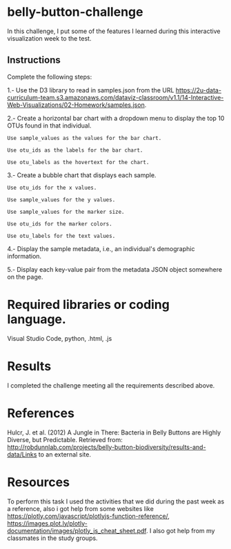 # belly-button-challenge
In this challenge, I put some of the features I learned during this interactive visualization week to the test.

## Instructions
Complete the following steps:

1.- Use the D3 library to read in samples.json from the URL https://2u-data-curriculum-team.s3.amazonaws.com/dataviz-classroom/v1.1/14-Interactive-Web-Visualizations/02-Homework/samples.json.

2.- Create a horizontal bar chart with a dropdown menu to display the top 10 OTUs found in that individual.

    Use sample_values as the values for the bar chart.

    Use otu_ids as the labels for the bar chart.

    Use otu_labels as the hovertext for the chart.
    
3.- Create a bubble chart that displays each sample.

    Use otu_ids for the x values.

    Use sample_values for the y values.

    Use sample_values for the marker size.

    Use otu_ids for the marker colors.

    Use otu_labels for the text values.

4.- Display the sample metadata, i.e., an individual's demographic information.

5.- Display each key-value pair from the metadata JSON object somewhere on the page.

# Required libraries or coding language.
Visual Studio Code, python, .html, .js

# Results
I completed the challenge meeting all the requirements described above.

# References
Hulcr, J. et al. (2012) A Jungle in There: Bacteria in Belly Buttons are Highly Diverse, but Predictable. Retrieved from: http://robdunnlab.com/projects/belly-button-biodiversity/results-and-data/Links to an external site.

# Resources
To perform this task I used the activities that we did during the past week as a reference, also i got help from some websites like https://plotly.com/javascript/plotlyjs-function-reference/, https://images.plot.ly/plotly-documentation/images/plotly_js_cheat_sheet.pdf. I also got help from my classmates in the study groups.
